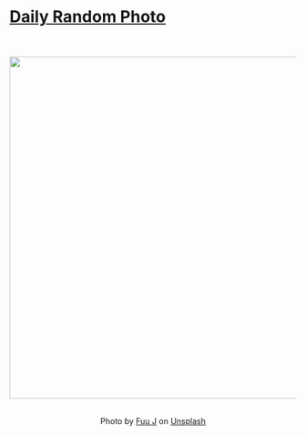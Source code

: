 # [Daily Random Photo](https://www.dailyrandomphoto.com/)

<div align="center">
  <br>
  <br>
  <a href="https://www.dailyrandomphoto.com/p/2025/2025-07-06/"><img src="https://images.unsplash.com/photo-1749387817193-0f9ab148b29e?crop=entropy&cs=tinysrgb&fit=max&fm=jpg&ixid=M3w3NzUwOHwwfDF8cmFuZG9tfHx8fHx8fHx8MTc1MTc2MzI4MXw&ixlib=rb-4.1.0&q=80&w=1080" width="600px"></a>
  <br>
  <br>
  <p class="has-text-grey">Photo by <a href="https://unsplash.com/@fuuj?utm_source=Daily%20Random%20Photo&amp;utm_medium=referral" target="_blank" rel="noopener noreferrer">Fuu J</a> on <a href="https://unsplash.com/photos/red-tulips-and-a-windmill-at-sunrise-kqueg_YeyMw?utm_source=Daily%20Random%20Photo&amp;utm_medium=referral" target="_blank" rel="noopener noreferrer">Unsplash</a></p>
</div>
